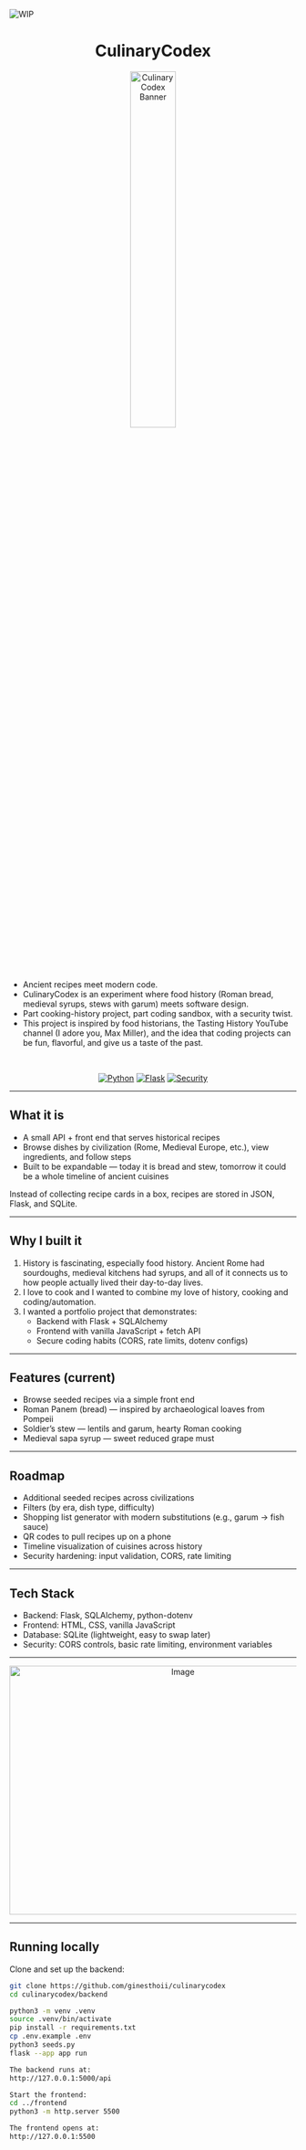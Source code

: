 ![WIP](https://img.shields.io/badge/status-Work_in_Progress-yellow?style=for-the-badge&logoColor=white)

<div align="center">


  <h1>CulinaryCodex</h1>
  
  <img src="https://github.com/user-attachments/assets/cf26e871-55f3-42fb-aa53-baaac91cfdf0" alt="CulinaryCodex Banner" width="40%"/>


</div>

<br>

- Ancient recipes meet modern code.  
- CulinaryCodex is an experiment where food history (Roman bread, medieval syrups, stews with garum) meets software design.
- Part cooking-history project, part coding sandbox, with a security twist.
- This project is inspired by food historians, the Tasting History YouTube channel (I adore you, Max Miller), and the idea that coding projects can be fun, flavorful, and give us a taste of the past.

<br>

<div align="center">
	
[![Python](https://img.shields.io/badge/python-3.12-blue)](https://www.python.org/) [![Flask](https://img.shields.io/badge/flask-3.0-lightgrey)](https://flask.palletsprojects.com/) [![Security](https://img.shields.io/badge/security-CORS%20%7C%20rate--limit%20%7C%20dotenv-green)]()

</div>


---

## What it is

- A small API + front end that serves historical recipes  
- Browse dishes by civilization (Rome, Medieval Europe, etc.), view ingredients, and follow steps  
- Built to be expandable — today it is bread and stew, tomorrow it could be a whole timeline of ancient cuisines  

Instead of collecting recipe cards in a box, recipes are stored in JSON, Flask, and SQLite.

---

## Why I built it

1. History is fascinating, especially food history. Ancient Rome had sourdoughs, medieval kitchens had syrups, and all of it connects us to how people actually lived their day-to-day lives.  
2. I love to cook and I wanted to combine my love of history, cooking and coding/automation. 
3. I wanted a portfolio project that demonstrates:  
   - Backend with Flask + SQLAlchemy  
   - Frontend with vanilla JavaScript + fetch API  
   - Secure coding habits (CORS, rate limits, dotenv configs)  


---

## Features (current)

- Browse seeded recipes via a simple front end  
- Roman Panem (bread) — inspired by archaeological loaves from Pompeii  
- Soldier’s stew — lentils and garum, hearty Roman cooking  
- Medieval sapa syrup — sweet reduced grape must  

---

## Roadmap

- Additional seeded recipes across civilizations  
- Filters (by era, dish type, difficulty)  
- Shopping list generator with modern substitutions (e.g., garum → fish sauce)  
- QR codes to pull recipes up on a phone  
- Timeline visualization of cuisines across history  
- Security hardening: input validation, CORS, rate limiting

---

## Tech Stack

- Backend: Flask, SQLAlchemy, python-dotenv  
- Frontend: HTML, CSS, vanilla JavaScript  
- Database: SQLite (lightweight, easy to swap later)  
- Security: CORS controls, basic rate limiting, environment variables

---

<div align="center">

<img width="593" height="436" alt="Image" src="https://github.com/user-attachments/assets/bed7fc22-d41a-4cf1-8a40-9935d228555b" />

</div>

---



## Running locally

Clone and set up the backend:

```bash
git clone https://github.com/ginesthoii/culinarycodex
cd culinarycodex/backend

python3 -m venv .venv
source .venv/bin/activate
pip install -r requirements.txt
cp .env.example .env
python3 seeds.py
flask --app app run

The backend runs at:
http://127.0.0.1:5000/api

Start the frontend:
cd ../frontend
python3 -m http.server 5500

The frontend opens at:
http://127.0.0.1:5500





